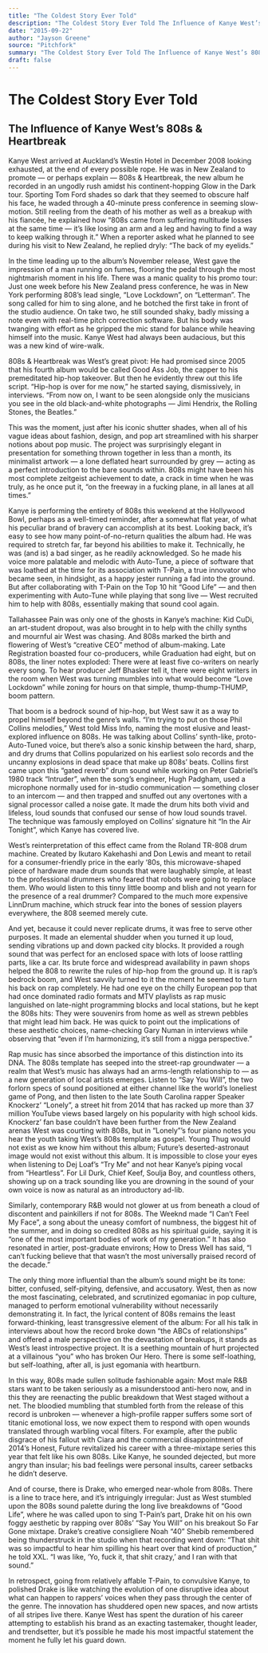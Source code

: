 ```yaml
---
title: "The Coldest Story Ever Told"
description: "The Coldest Story Ever Told The Influence of Kanye West’s 808s & Heartbreak. He was in New Zealand to promote — or perhaps explain — the new album. In the time leading up to the album’s November relea..."
date: "2015-09-22"
author: "Jayson Greene"
source: "Pitchfork"
summary: "The Coldest Story Ever Told The Influence of Kanye West’s 808s & Heartbreak. He was in New Zealand to promote — or perhaps explain — the new album. In the time leading up to the album’s November release, he gave the impression of a man running on fumes, flooring the pedal through the most nightmarish moment in his life."
draft: false
---
```


# The Coldest Story Ever Told

## The Influence of Kanye West’s 808s & Heartbreak

Kanye West arrived at Auckland’s Westin Hotel in December 2008 looking exhausted, at the end of every possible rope. He was in New Zealand to promote — or perhaps explain — 808s & Heartbreak, the new album he recorded in an ungodly rush amidst his continent-hopping Glow in the Dark tour. Sporting Tom Ford shades so dark that they seemed to obscure half his face, he waded through a 40-minute press conference in seeming slow-motion. Still reeling from the death of his mother as well as a breakup with his fiancée, he explained how “808s came from suffering multitude losses at the same time — it’s like losing an arm and a leg and having to find a way to keep walking through it.” When a reporter asked what he planned to see during his visit to New Zealand, he replied dryly: “The back of my eyelids.”

In the time leading up to the album’s November release, West gave the impression of a man running on fumes, flooring the pedal through the most nightmarish moment in his life. There was a manic quality to his promo tour: Just one week before his New Zealand press conference, he was in New York performing 808’s lead single, “Love Lockdown”, on “Letterman”. The song called for him to sing alone, and he botched the first take in front of the studio audience. On take two, he still sounded shaky, badly missing a note even with real-time pitch correction software. But his body was twanging with effort as he gripped the mic stand for balance while heaving himself into the music. Kanye West had always been audacious, but this was a new kind of wire-walk.

808s & Heartbreak was West’s great pivot: He had promised since 2005 that his fourth album would be called Good Ass Job, the capper to his premeditated hip-hop takeover. But then he evidently threw out this life script. “Hip-hop is over for me now,” he started saying, dismissively, in interviews. “From now on, I want to be seen alongside only the musicians you see in the old black-and-white photographs — Jimi Hendrix, the Rolling Stones, the Beatles.”

This was the moment, just after his iconic shutter shades, when all of his vague ideas about fashion, design, and pop art streamlined with his sharper notions about pop music. The project was surprisingly elegant in presentation for something thrown together in less than a month, its minimalist artwork — a lone deflated heart surrounded by grey — acting as a perfect introduction to the bare sounds within. 808s might have been his most complete zeitgeist achievement to date, a crack in time when he was truly, as he once put it, “on the freeway in a fucking plane, in all lanes at all times.”

Kanye is performing the entirety of 808s this weekend at the Hollywood Bowl, perhaps as a well-timed reminder, after a somewhat flat year, of what his peculiar brand of bravery can accomplish at its best. Looking back, it’s easy to see how many point-of-no-return qualities the album had. He was required to stretch far, far beyond his abilities to make it. Technically, he was (and is) a bad singer, as he readily acknowledged. So he made his voice more palatable and melodic with Auto-Tune, a piece of software that was loathed at the time for its association with T-Pain, a true innovator who became seen, in hindsight, as a happy jester running a fad into the ground. But after collaborating with T-Pain on the Top 10 hit “Good Life” — and then experimenting with Auto-Tune while playing that song live — West recruited him to help with 808s, essentially making that sound cool again.

Tallahassee Pain was only one of the ghosts in Kanye’s machine: Kid CuDi, an art-student dropout, was also brought in to help with the chilly synths and mournful air West was chasing. And 808s marked the birth and flowering of West’s “creative CEO” method of album-making. Late Registration boasted four co-producers, while Graduation had eight, but on 808s, the liner notes exploded: There were at least five co-writers on nearly every song. To hear producer Jeff Bhasker tell it, there were eight writers in the room when West was turning mumbles into what would become “Love Lockdown” while zoning for hours on that simple, thump-thump-THUMP, boom pattern.

That boom is a bedrock sound of hip-hop, but West saw it as a way to propel himself beyond the genre’s walls. “I’m trying to put on those Phil Collins melodies,” West told Miss Info, naming the most elusive and least-explored influence on 808s. He was talking about Collins’ synth-like, proto-Auto-Tuned voice, but there’s also a sonic kinship between the hard, sharp, and dry drums that Collins popularized on his earliest solo records and the uncanny explosions in dead space that make up 808s’ beats. Collins first came upon this “gated reverb” drum sound while working on Peter Gabriel’s 1980 track “Intruder”, when the song’s engineer, Hugh Padgham, used a microphone normally used for in-studio communication — something closer to an intercom — and then trapped and snuffed out any overtones with a signal processor called a noise gate. It made the drum hits both vivid and lifeless, loud sounds that confused our sense of how loud sounds travel. The technique was famously employed on Collins’ signature hit “In the Air Tonight”, which Kanye has covered live.

West’s reinterpretation of this effect came from the Roland TR-808 drum machine. Created by Ikutaro Kakehashi and Don Lewis and meant to retail for a consumer-friendly price in the early ‘80s, this microwave-shaped piece of hardware made drum sounds that were laughably simple, at least to the professional drummers who feared that robots were going to replace them. Who would listen to this tinny little boomp and blish and not yearn for the presence of a real drummer? Compared to the much more expensive LinnDrum machine, which struck fear into the bones of session players everywhere, the 808 seemed merely cute.

And yet, because it could never replicate drums, it was free to serve other purposes. It made an elemental shudder when you turned it up loud, sending vibrations up and down packed city blocks. It provided a rough sound that was perfect for an enclosed space with lots of loose rattling parts, like a car. Its brute force and widespread availability in pawn shops helped the 808 to rewrite the rules of hip-hop from the ground up. It is rap’s bedrock boom, and West savvily turned to it the moment he seemed to turn his back on rap completely. He had one eye on the chilly European pop that had once dominated radio formats and MTV playlists as rap music languished on late-night programming blocks and local stations, but he kept the 808s hits: They were souvenirs from home as well as strewn pebbles that might lead him back. He was quick to point out the implications of these aesthetic choices, name-checking Gary Numan in interviews while observing that “even if I’m harmonizing, it’s still from a nigga perspective.”

Rap music has since absorbed the importance of this distinction into its DNA. The 808s template has seeped into the street-rap groundwater — a realm that West’s music has always had an arms-length relationship to — as a new generation of local artists emerges. Listen to “Say You Will”, the two forlorn specs of sound positioned at either channel like the world’s loneliest game of Pong, and then listen to the late South Carolina rapper Speaker Knockerz’ “Lonely”, a street hit from 2014 that has racked up more than 37 million YouTube views based largely on his popularity with high school kids. Knockerz’ fan base couldn’t have been further from the New Zealand arenas West was courting with 808s, but in “Lonely”’s four piano notes you hear the youth taking West’s 808s template as gospel. Young Thug would not exist as we know him without this album; Future’s deserted-astronaut image would not exist without this album. It is impossible to close your eyes when listening to Dej Loaf’s “Try Me” and not hear Kanye’s piping vocal from “Heartless”. For Lil Durk, Chief Keef, Soulja Boy, and countless others, showing up on a track sounding like you are drowning in the sound of your own voice is now as natural as an introductory ad-lib.

Similarly, contemporary R&B would not glower at us from beneath a cloud of discontent and painkillers if not for 808s. The Weeknd made “I Can’t Feel My Face”, a song about the uneasy comfort of numbness, the biggest hit of the summer, and in doing so credited 808s as his spiritual guide, saying it is “one of the most important bodies of work of my generation.” It has also resonated in artier, post-graduate environs; How to Dress Well has said, “I can’t fucking believe that that wasn’t the most universally praised record of the decade.”

The only thing more influential than the album’s sound might be its tone: bitter, confused, self-pitying, defensive, and accusatory. West, then as now the most fascinating, celebrated, and scrutinized egomaniac in pop culture, managed to perform emotional vulnerability without necessarily demonstrating it. In fact, the lyrical content of 808s remains the least forward-thinking, least transgressive element of the album: For all his talk in interviews about how the record broke down “the ABCs of relationships” and offered a male perspective on the devastation of breakups, it stands as West’s least introspective project. It is a seething mountain of hurt projected at a villainous “you” who has broken Our Hero. There is some self-loathing, but self-loathing, after all, is just egomania with heartburn.

In this way, 808s made sullen solitude fashionable again: Most male R&B stars want to be taken seriously as a misunderstood anti-hero now, and in this they are reenacting the public breakdown that West staged without a net. The bloodied mumbling that stumbled forth from the release of this record is unbroken — whenever a high-profile rapper suffers some sort of titanic emotional loss, we now expect them to respond with open wounds translated through warbling vocal filters. For example, after the public disgrace of his fallout with Ciara and the commercial disappointment of 2014’s Honest, Future revitalized his career with a three-mixtape series this year that felt like his own 808s. Like Kanye, he sounded dejected, but more angry than insular; his bad feelings were personal insults, career setbacks he didn’t deserve.

And of course, there is Drake, who emerged near-whole from 808s. There is a line to trace here, and it’s intriguingly irregular: Just as West stumbled upon the 808s sound palette during the long live breakdowns of “Good Life”, where he was called upon to sing T-Pain’s part, Drake hit on his own foggy aesthetic by rapping over 808s’ “Say You Will” on his breakout So Far Gone mixtape. Drake’s creative consigliere Noah “40” Shebib remembered being thunderstruck in the studio when that recording went down: “That shit was so impactful to hear him spilling his heart over that kind of production,” he told XXL. “I was like, ‘Yo, fuck it, that shit crazy,’ and I ran with that sound.”

In retrospect, going from relatively affable T-Pain, to convulsive Kanye, to polished Drake is like watching the evolution of one disruptive idea about what can happen to rappers’ voices when they pass through the center of the genre. The innovation has shuddered open new spaces, and now artists of all stripes live there. Kanye West has spent the duration of his career attempting to establish his brand as an exacting tastemaker, thought leader, and trendsetter, but it’s possible he made his most impactful statement the moment he fully let his guard down.
